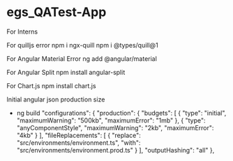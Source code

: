 # egs_QATest-App
 For Interns

For quilljs error
npm i ngx-quill
npm i @types/quill@1

For Angular Material Error
ng add @angular/material

For Angular Split
npm install angular-split

For Chart.js
npm install chart.js

Initial angular json production size
- ng build
"configurations": {
            "production": {
              "budgets": [
                {
                  "type": "initial",
                  "maximumWarning": "500kb",
                  "maximumError": "1mb"
                },
                {
                  "type": "anyComponentStyle",
                  "maximumWarning": "2kb",
                  "maximumError": "4kb"
                }
              ],
              "fileReplacements": [
                {
                  "replace": "src/environments/environment.ts",
                  "with": "src/environments/environment.prod.ts"
                }
              ],
              "outputHashing": "all"
            },
